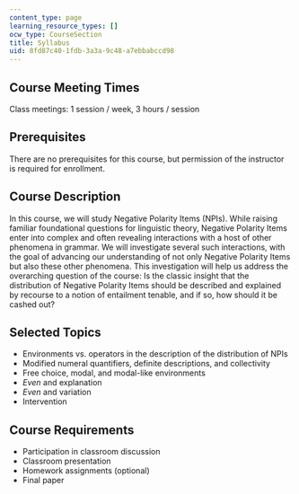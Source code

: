 ```yaml
---
content_type: page
learning_resource_types: []
ocw_type: CourseSection
title: Syllabus
uid: 8fd87c40-1fdb-3a3a-9c48-a7ebbabccd98
---
```


Course Meeting Times
--------------------

Class meetings: 1 session / week, 3 hours / session

Prerequisites
-------------

There are no prerequisites for this course, but permission of the instructor is required for enrollment.

Course Description
------------------

In this course, we will study Negative Polarity Items (NPIs). While raising familiar foundational questions for linguistic theory, Negative Polarity Items enter into complex and often revealing interactions with a host of other phenomena in grammar. We will investigate several such interactions, with the goal of advancing our understanding of not only Negative Polarity Items but also these other phenomena. This investigation will help us address the overarching question of the course: Is the classic insight that the distribution of Negative Polarity Items should be described and explained by recourse to a notion of entailment tenable, and if so, how should it be cashed out?

Selected Topics
---------------

*   Environments vs. operators in the description of the distribution of NPIs
*   Modified numeral quantifiers, definite descriptions, and collectivity
*   Free choice, modal, and modal-like environments
*   _Even_ and explanation
*   _Even_ and variation
*   Intervention

Course Requirements
-------------------

*   Participation in classroom discussion
*   Classroom presentation
*   Homework assignments (optional)
*   Final paper